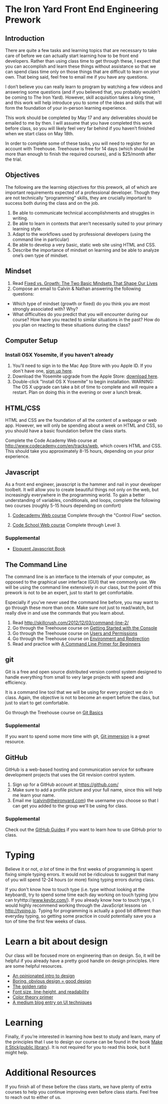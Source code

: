 # The Iron Yard Front End Engineering Prework

## Introduction
There are quite a few tasks and learning topics that are necessary to take care of before we can actually start learning how to be front end developers. Rather than using class time to get through these, I expect that you can accomplish and learn these things without assistance so that we can spend class time only on those things that are difficult to learn on your own. That being said, feel free to email me if you have any questions.

I don’t believe you can really learn to program by watching a few videos and answering some questions (and if you believed that, you probably wouldn’t be coming to The Iron Yard). However, skill acquisition takes a long time, and this work will help introduce you to some of the ideas and skills that will form the foundation of your in-person learning experience.

This work should be completed by May 17 and any deliverables should be emailed to me by then. I will assume that you have completed this work before class, so you will likely feel very far behind if you haven’t finished when we start class on May 18th.

In order to complete some of these tasks, you will need to register for an account with Treehouse. Treehouse is free for 14 days (which should be more than enough to finish the required courses), and is $25/month after the trial.

## Objectives
The following are the learning objectives for this prework, all of which are important requirements expected of a professional developer. Though they are not technically “programming” skills, they are crucially important to success both during the class and on the job.

1. Be able to communicate technical accomplishments and struggles in writing.
2. Be able to learn in contexts that aren’t necessarily suited to your primary learning style.
3. Adapt to the workflows used by professional developers (using the command line in particular)
4. Be able to develop a very basic, static web site using HTML and CSS.
5. Describe the importance of mindset on learning and be able to analyze one’s own type of mindset.

## Mindset
1. Read [Fixed vs. Growth: The Two Basic Mindsets That Shape Our Lives](http://www.brainpickings.org/2014/01/29/carol-dweck-mindset/)
2. Compose an email to Calvin & Nathan answering the following questions:
- Which type of mindset (growth or fixed) do you think you are most strongly associated with? Why?
- What difficulties do you predict that you will encounter during our course? How have you reacted to similar situations in the past? How do you plan on reacting to these situations during the class?

## Computer Setup
### Install OSX Yosemite, if you haven’t already
1.  You'll need to sign in to the Mac App Store with you Apple ID. If you don't have one, [sign up here](https://appleid.apple.com/).
2.  Download the Yosemite upgrade from the Apple Store: [download here](https://itunes.apple.com/us/app/os-x-yosemite/id915041082?mt=12).
3.  Double-click "Install OS X Yosemite” to begin installation.
WARNING: The OS X upgrade can take a bit of time to complete and will require a restart. Plan on doing this in the evening or over a lunch break.

## HTML/CSS
HTML and CSS are the foundation of all the content of a webpage or web app. However, we will only be spending about a week on HTML and CSS, so you should have a basic foundation before the class starts.

Complete the Code Academy Web course at http://www.codecademy.com/en/tracks/web, which covers HTML and CSS. This should take you approximately 8-15 hours, depending on your prior experience.

## Javascript
As a front end engineer, javascript is the hammer and nail in your developer toolbelt.  It will allow you to create beautiful things not only on the web, but increasingly everywhere in the programming world. To gain a better understanding of variables, conditionals, and loops, complete the following two courses (roughly 5-15 hours depending on comfort)

1. [Codecademy Web course](http://www.codecademy.com/en/tracks/javascript) Complete through the "Control Flow" section.

2. [Code School Web course](https://www.codeschool.com/courses/javascript-road-trip-part-1) Complete through Level 3.

### Supplemental

- [Eloquent Javascript Book](http://eloquentjavascript.net/)

## The Command Line
The command line is an interface to the internals of your computer, as opposed to the graphical user interface (GUI) that we commonly use. We will be using the command line extensively in our class, but the point of this prework is not to be an expert, just to start to get comfortable.

Especially if you’ve never used the command line before, you may want to go through these more than once. Make sure not just to read/watch, but really dive in and use the commands that you learn about.

1. Read http://skillcrush.com/2012/12/03/command-line-2/
2. Go through the Treehouse course on [Getting Started with the Console](http://teamtreehouse.com/library/console-foundations#getting-started-with-t…)
3. Go through the Treehouse course on [Users and Permissions](http://teamtreehouse.com/library/console-foundations#users-and-permissions)
4. Go through the Treehouse course on [Environment and Redirection](http://teamtreehouse.com/library/programming/console-foundations#environmen…)
5. Read and practice with [A Command Line Primer for Beginners](http://lifehacker.com/5633909/who-needs-a-mouse-learn-to-use-the-command-li…)

## git
Git is a free and open source distributed version control system designed to handle everything from small to very large projects with speed and efficiency.

It is a command line tool that we will be using for every project we do in class. Again, the objective is not to become an expert before the class, but just to start to get comfortable.

Go through the Treehouse course on [Git Basics](http://teamtreehouse.com/library/git-basics)

### Supplemental
If you want to spend some more time with git, [Git immersion](http://gitimmersion.com/) is a great resource.

## GitHub
GitHub is a web-based hosting and communication service for software development projects that uses the Git revision control system.

1. Sign up for a GitHub account at https://github.com/
2. Make sure to add a profile picture and your full name, since this will help me learn your name.
3. Email me (calvin@theironyard.com) the username you choose so that I can get you added to the group we'll be using for class.

### Supplemental
Check out the [GitHub Guides](https://guides.github.com/) if you want to learn how to use GitHub prior to class.

# Typing
Believe it or not, *a lot* of time in the first weeks of programming is spent fixing simple typing errors. It would not be ridiculous to suggest that many of you will spend 12-24 hours (or more) fixing typing errors during class.

If you don't know how to touch type (i.e. type without looking at the keyboard), try to spend some time each day working on touch typing (you can tryhttp://www.keybr.com/). If you already know how to touch type, I would highly recommend working through the JavaScript lessons on http://typing.io. Typing for programming is actually a good bit different than everyday typing, so getting some practice in could potentially save you a ton of time the first few weeks of class.

# Learn a bit about design

Our class will be focused more on engineering than on design. So, it will be helpful if you already have a pretty good handle on design principles. Here are some helpful resources.

- [An opinionated intro to design](http://uxmyths.com/)
- [Boring, obvious design = good design](http://blog.capwatkins.com/the-boring-designer)
- [The golden ratio](http://www.joshuagarity.com/web-design/the-golden-ratio/)
- [Font size, line-height, and readability](http://mikeyanderson.com/optimal_characters_per_line)
- [Color theory primer](https://webdesign.tutsplus.com/articles/an-introduction-to-color-theory-for-web-designers--webdesign-1437)
- [A medium blog entry on UI techniques](https://medium.com/@erikdkennedy/7-rules-for-creating-gorgeous-ui-part-2-430de537ba96)

# Learning
Finally, if you’re interested in learning how best to study and learn, many of the principles that I use to design our course can be found in the book [Make it Stick](http://www.amazon.com/Make-It-Stick-Successful-Learning/dp/0674729013)([public library](http://www.worldcat.org/title/make-it-stick-the-science-of-successful-learning)). It is not required for you to read this book, but it might help.

# Additional Resources
If you finish all of these before the class starts, we have plenty of extra courses to help you continue improving even before class starts. Feel free to reach out to either of us.



